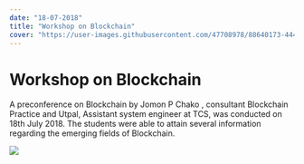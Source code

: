 ```yaml
---
date: "18-07-2018"
title: "Workshop on Blockchain"
cover: "https://user-images.githubusercontent.com/47708978/88640173-4444db80-d0db-11ea-8880-6bba61399daf.jpg"
---
```

# Workshop on Blockchain

A preconference on Blockchain by Jomon P Chako , consultant Blockchain Practice and Utpal, Assistant system engineer at TCS, was conducted on 18th July 2018. The students were able to attain several information regarding the emerging fields of Blockchain.

![](https://user-images.githubusercontent.com/47708978/88576990-ef19b300-d063-11ea-9adf-40e8bd64cc2d.jpg)